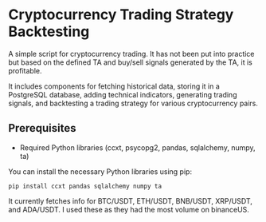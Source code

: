 # Cryptocurrency Trading Strategy Backtesting

A simple script for cryptocurrency trading. It has not been put into practice but based on the defined TA and buy/sell signals generated by the TA, it is profitable.

It includes components for fetching historical data, storing it in a PostgreSQL database, adding technical indicators, generating trading signals, and backtesting a trading strategy for various cryptocurrency pairs.

## Prerequisites

- Required Python libraries (ccxt, psycopg2, pandas, sqlalchemy, numpy, ta)

You can install the necessary Python libraries using pip:

```
pip install ccxt pandas sqlalchemy numpy ta
```

It currently fetches info for BTC/USDT, ETH/USDT, BNB/USDT, XRP/USDT, and ADA/USDT. I used these as they had the most volume on binanceUS.
